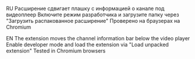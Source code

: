 RU
Расширение сдвигает плашку с информацией о канале под видеоплеер
Включите режим разработчика и загрузите папку через "Загрузить распакованное расширение"
Проверено на браузерах на Chromium

EN
The extension moves the channel information bar below the video player
Enable developer mode and load the extension via "Load unpacked extension"
Tested in Chromium browsers
